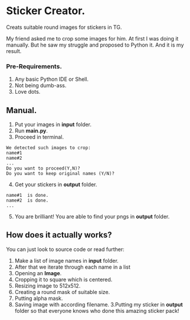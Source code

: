 # Sticker Creator.
Creats suitable round images for stickers in TG.

My friend asked me to crop some images for him.
At first I was doing it manually. But he saw my struggle and proposed to Python it.
And it is my result.
### Pre-Requirements.
1. Any basic Python IDE or Shell.
2. Not being dumb-ass.
3. Love dots.
## Manual.
1. Put your images in __input__ folder.
2. Run __main.py__.
3. Proceed in terminal.
```
We detected such images to crop:
name#1
name#2
...
Do you want to proceed(Y,N)?
Do you want to keep original names (Y/N)?
```
4. Get your stickers in __output__ folder.
```
name#1  is done.
name#2  is done.
...
```
5. You are brilliant! You are able to find your pngs in __output__ folder.

## How does it actually works?

You can just look to source code or read further:
1. Make a list of image names in __input__ folder.
2. After that we iterate through each name in a list
  1. Opening an __Image__.
  2. Cropping it to square which is centered.
  3. Resizing image to 512x512.
  4. Creating a round mask of suitable size.
  5. Putting alpha mask.
  6. Saving image with according filename.
3.Putting my sticker in __output__ folder so that everyone knows who done this amazing sticker pack!
